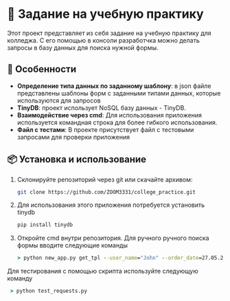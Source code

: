 # 📄 Задание на учебную практику

Этот проект представляет из себя задание на
учебную практику для колледжа. С его помощью в консоли разработчка можно делать запросы в базу данных для поиска нужной формы.

## 🌟 Особенности

- **Определение типа данных по заданному шаблону**: в json файле представлены шаблоны форм с заданными типами данных, которые используются для запросов
- **TinyDB**: проект использует NoSQL базу данных - TinyDB.
- **Взаимодействие через cmd**: Для использования приложения используется командная строка для более гибкого использования.
- **Файл с тестами**: В проекте присутствует файл с тестовыми запросами для проверки приложения

## 📦 Установка и использование

1. Склонируйте репозиторий через git или скачайте архивом:
   ```bash
   git clone https://github.com/ZOOM3331/college_practice.git
2. Для использования этого приложения потребуется установить tinydb 
    ```python 
    pip install tinydb
3. Откройте cmd внутри репозитория. Для ручного ручного поиска формы вводите следующие команды
     ```cmd
     > python new_app.py get_tpl --user_name="John" --order_date=27.05.2025
Для тестирования с помощью скрипта используйте следующую команду
```cmd
 > python test_requests.py 
